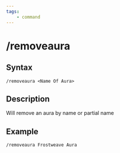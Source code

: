 ```yaml
---
tags:
    - command
---
```

# /removeaura

## Syntax

```eqcommand
/removeaura <Name Of Aura>
```

## Description

Will remove an aura by name or partial name

## Example

`/removeaura Frostweave Aura`

